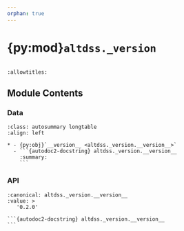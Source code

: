 ```yaml
---
orphan: true
---
```


# {py:mod}`altdss._version`

```{py:module} altdss._version
```

```{autodoc2-docstring} altdss._version
:allowtitles:
```

## Module Contents

### Data

````{list-table}
:class: autosummary longtable
:align: left

* - {py:obj}`__version__ <altdss._version.__version__>`
  - ```{autodoc2-docstring} altdss._version.__version__
    :summary:
    ```
````

### API

````{py:data} __version__
:canonical: altdss._version.__version__
:value: >
   '0.2.0'

```{autodoc2-docstring} altdss._version.__version__
```

````
